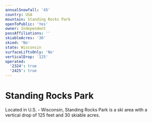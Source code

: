 ```yaml
---
annualSnowfall: '45'
country: USA
mountain: Standing Rocks Park
openToPublic: 'Yes'
owner: Independent
passAffiliations: ''
skiableAcres: '30'
skied: 'No'
state: Wisconsin
surfaceLiftsOnly: 'No'
verticalDrop: '125'
operated:
  '2324': true
  '2425': true
---
```



# Standing Rocks Park

Located in U.S. - Wisconsin, Standing Rocks Park is a ski area with a vertical drop of 125 feet and 30 skiable acres.
